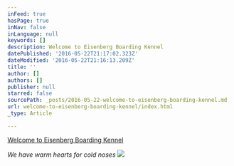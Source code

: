 ```yaml
---
inFeed: true
hasPage: true
inNav: false
inLanguage: null
keywords: []
description: Welcome to Eisenberg Boarding Kennel
datePublished: '2016-05-22T21:17:02.323Z'
dateModified: '2016-05-22T21:16:13.209Z'
title: ''
author: []
authors: []
publisher: null
starred: false
sourcePath: _posts/2016-05-22-welcome-to-eisenberg-boarding-kennel.md
url: welcome-to-eisenberg-boarding-kennel/index.html
_type: Article

---
```

[Welcome to Eisenberg Boarding Kennel][0]

_We have warm hearts for cold noses_
![](https://the-grid-user-content.s3-us-west-2.amazonaws.com/318846b1-4fa7-48f2-9781-3ff80511e208.jpg)

[0]: null